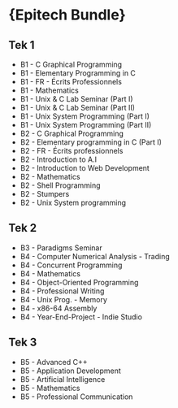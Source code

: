 # {Epitech Bundle}

## Tek 1

* B1 - C Graphical Programming
* B1 - Elementary Programming in C
* B1 - FR - Écrits Professionnels
* B1 - Mathematics
* B1 - Unix & C Lab Seminar (Part I)
* B1 - Unix & C Lab Seminar (Part II)
* B1 - Unix System Programming (Part I)
* B1 - Unix System Programming (Part II)
* B2 - C Graphical Programming
* B2 - Elementary programming in C (Part I)
* B2 - FR - Écrits professionnels
* B2 - Introduction to A.I
* B2 - Introduction to Web Development
* B2 - Mathematics
* B2 - Shell Programming
* B2 - Stumpers
* B2 - Unix System programming

## Tek 2

* B3 - Paradigms Seminar
* B4 - Computer Numerical Analysis - Trading
* B4 - Concurrent Programming
* B4 - Mathematics
* B4 - Object-Oriented Programming
* B4 - Professional Writing
* B4 - Unix Prog. - Memory
* B4 - x86-64 Assembly
* B4 - Year-End-Project - Indie Studio

## Tek 3

* B5 - Advanced C++
* B5 - Application Development
* B5 - Artificial Intelligence
* B5 - Mathematics
* B5 - Professional Communication
